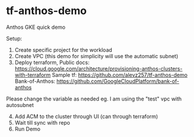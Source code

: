 # tf-anthos-demo

Anthos GKE quick demo

Setup:

1. Create specific project for the workload
2. Create VPC (this demo for simplicity will use the automatic subnet)
3. Deploy terraform, 
Public docs: https://cloud.google.com/architecture/provisioning-anthos-clusters-with-terraform
Sample tf:
https://github.com/alevz257/tf-anthos-demo 
Bank-of-Anthos: 
https://github.com/GoogleCloudPlatform/bank-of-anthos  


Please change the variable as needed
eg. I am using the "test" vpc with autosubnet

4. Add ACM to the cluster through UI (can through terraform)
5. Wait till sync with repo
6. Run Demo

